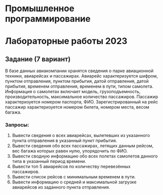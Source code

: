 # Промышленное программирование
# Лабораторные работы 2023 

## Задание (7 вариант)
В базе данных авиакомпании хранятся сведения о парке авиационной
техники, авиарейсах и пассажирах. Авиарейс характеризуется шифром, пунктом
отправления, пунктом прибытия, датой отправления, датой прибытия, временем
отправления, временем в пути, типом самолета. Информация о самолетах включает
модель, грузоподъемность, производительность, максимальное количество
пассажиров. Пассажир характеризуется номером паспорта, ФИО.
Зарегистрированный на рейс пассажир характеризуется номером билета, номером
места, весом багажа.

### Запросы:

1. Вывести сведения о всех авиарейсах, вылетевших из указанного пункта отправления в указанный пункт прибытия.
2. Вывести сведения обо всех пассажирах, летящих данным рейсом, вес багажа которых равен нулю, упорядочить по ФИО.
3. Вывести сводную информацию обо всех полетах самолетов данного типа в указанный период времени.
4. Вывести топ 5 авиарейсов по количеству перевезённых пассажиров.
5. Вывести список рейсов с минимальным временем в пути.
6. Вывести информацию о средней и максимальной загрузке авиарейсов из заданного пункта отправления.
